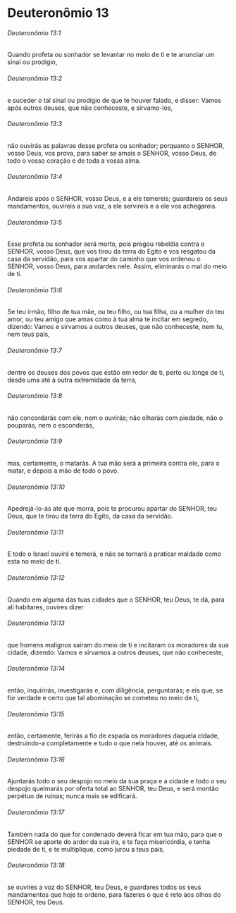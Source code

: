 # Deuteronômio 13

###### Deuteronômio 13:1

Quando profeta ou sonhador se levantar no meio de ti e te anunciar um sinal ou prodígio,

###### Deuteronômio 13:2

e suceder o tal sinal ou prodígio de que te houver falado, e disser: Vamos após outros deuses, que não conheceste, e sirvamo-los,

###### Deuteronômio 13:3

não ouvirás as palavras desse profeta ou sonhador; porquanto o SENHOR, vosso Deus, vos prova, para saber se amais o SENHOR, vosso Deus, de todo o vosso coração e de toda a vossa alma.

###### Deuteronômio 13:4

Andareis após o SENHOR, vosso Deus, e a ele temereis; guardareis os seus mandamentos, ouvireis a sua voz, a ele servireis e a ele vos achegareis.

###### Deuteronômio 13:5

Esse profeta ou sonhador será morto, pois pregou rebeldia contra o SENHOR, vosso Deus, que vos tirou da terra do Egito e vos resgatou da casa da servidão, para vos apartar do caminho que vos ordenou o SENHOR, vosso Deus, para andardes nele. Assim, eliminarás o mal do meio de ti.

###### Deuteronômio 13:6

Se teu irmão, filho de tua mãe, ou teu filho, ou tua filha, ou a mulher do teu amor, ou teu amigo que amas como à tua alma te incitar em segredo, dizendo: Vamos e sirvamos a outros deuses, que não conheceste, nem tu, nem teus pais,

###### Deuteronômio 13:7

dentre os deuses dos povos que estão em redor de ti, perto ou longe de ti, desde uma até à outra extremidade da terra,

###### Deuteronômio 13:8

não concordarás com ele, nem o ouvirás; não olharás com piedade, não o pouparás, nem o esconderás,

###### Deuteronômio 13:9

mas, certamente, o matarás. A tua mão será a primeira contra ele, para o matar, e depois a mão de todo o povo.

###### Deuteronômio 13:10

Apedrejá-lo-ás até que morra, pois te procurou apartar do SENHOR, teu Deus, que te tirou da terra do Egito, da casa da servidão.

###### Deuteronômio 13:11

E todo o Israel ouvirá e temerá, e não se tornará a praticar maldade como esta no meio de ti.

###### Deuteronômio 13:12

Quando em alguma das tuas cidades que o SENHOR, teu Deus, te dá, para ali habitares, ouvires dizer

###### Deuteronômio 13:13

que homens malignos saíram do meio de ti e incitaram os moradores da sua cidade, dizendo: Vamos e sirvamos a outros deuses, que não conheceste,

###### Deuteronômio 13:14

então, inquirirás, investigarás e, com diligência, perguntarás; e eis que, se for verdade e certo que tal abominação se cometeu no meio de ti,

###### Deuteronômio 13:15

então, certamente, ferirás a fio de espada os moradores daquela cidade, destruindo-a completamente e tudo o que nela houver, até os animais.

###### Deuteronômio 13:16

Ajuntarás todo o seu despojo no meio da sua praça e a cidade e todo o seu despojo queimarás por oferta total ao SENHOR, teu Deus, e será montão perpétuo de ruínas; nunca mais se edificará.

###### Deuteronômio 13:17

Também nada do que for condenado deverá ficar em tua mão, para que o SENHOR se aparte do ardor da sua ira, e te faça misericórdia, e tenha piedade de ti, e te multiplique, como jurou a teus pais,

###### Deuteronômio 13:18

se ouvires a voz do SENHOR, teu Deus, e guardares todos os seus mandamentos que hoje te ordeno, para fazeres o que é reto aos olhos do SENHOR, teu Deus.

